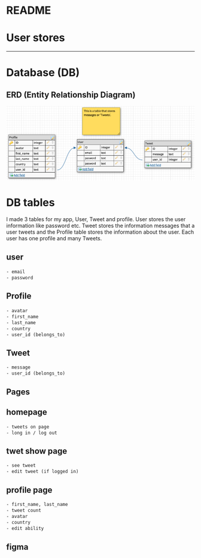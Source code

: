 # README

# User stores
***

# Database (DB)
## ERD (Entity Relationship Diagram)
![erd database](docs/images/erd.png)

# DB tables
I made 3 tables for my app, User, Tweet and profile. User stores the user information like password etc. Tweet stores the information messages that a user tweets and the Profile table stores the information about the user. Each user has one profile and many Tweets.

## user
    - email
    - password

## Profile
    - avatar
    - first_name
    - last_name
    - country
    - user_id (belongs_to)

## Tweet
    - message
    - user_id (belongs_to)

## Pages
## homepage
    - tweets on page
    - long in / log out

## twet show page
    - see tweet
    - edit tweet (if logged in)

## profile page
    - first_name, last_name
    - tweet count
    - avatar
    - country
    - edit ability

## figma

